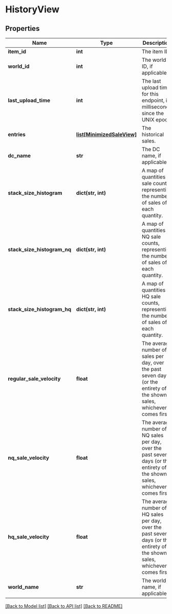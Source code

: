 # HistoryView

## Properties
Name | Type | Description | Notes
------------ | ------------- | ------------- | -------------
**item_id** | **int** | The item ID. | [optional] 
**world_id** | **int** | The world ID, if applicable. | [optional] 
**last_upload_time** | **int** | The last upload time for this endpoint, in milliseconds since the UNIX epoch. | [optional] 
**entries** | [**list[MinimizedSaleView]**](MinimizedSaleView.md) | The historical sales. | [optional] 
**dc_name** | **str** | The DC name, if applicable. | [optional] 
**stack_size_histogram** | **dict(str, int)** | A map of quantities to sale counts, representing the number of sales of each quantity. | [optional] 
**stack_size_histogram_nq** | **dict(str, int)** | A map of quantities to NQ sale counts, representing the number of sales of each quantity. | [optional] 
**stack_size_histogram_hq** | **dict(str, int)** | A map of quantities to HQ sale counts, representing the number of sales of each quantity. | [optional] 
**regular_sale_velocity** | **float** | The average number of sales per day, over the past seven days (or the entirety of the shown sales, whichever comes first). | [optional] 
**nq_sale_velocity** | **float** | The average number of NQ sales per day, over the past seven days (or the entirety of the shown sales, whichever comes first). | [optional] 
**hq_sale_velocity** | **float** | The average number of HQ sales per day, over the past seven days (or the entirety of the shown sales, whichever comes first). | [optional] 
**world_name** | **str** | The world name, if applicable. | [optional] 

[[Back to Model list]](../README.md#documentation-for-models) [[Back to API list]](../README.md#documentation-for-api-endpoints) [[Back to README]](../README.md)



